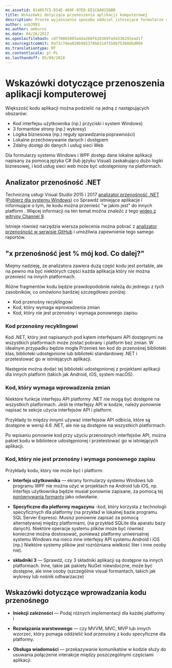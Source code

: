 ```yaml
---
ms.assetid: 814857C5-D54E-469F-97ED-EE1CAA0156BB
title: Wskazówki dotyczące przenoszenia aplikacji komputerowej
description: Proste wyjaśnienie sposobu oddziel istniejące formularze systemu Windows lub aplikacji WPF, aby utworzyć wieloplatformowych aplikacji do uruchamiania na macOS, iOS, Android, jak również platformy uniwersalnej systemu Windows i Windows 10.
author: asb3993
ms.author: amburns
ms.date: 04/26/2017
ms.openlocfilehash: cdf70065893a4da268f628369fa94336291ead1f
ms.sourcegitcommit: 0a72c7dea020b965378b6314f558bf5360dbd066
ms.translationtype: MT
ms.contentlocale: pl-PL
ms.lasthandoff: 05/09/2018
---
```

# <a name="desktop-app-porting-guidance"></a>Wskazówki dotyczące przenoszenia aplikacji komputerowej

Większość kodu aplikacji można podzielić na jedną z następujących obszarów:

* Kod interfejsu użytkownika (np.) przyciski i system Windows)
* 3 formantów strony (np.) wykresy)
* Logika biznesowa (np.) reguły sprawdzania poprawności)
* Lokalne przechowywanie danych i dostępem
* Zdalny dostęp do danych i usług sieci Web

Dla formularzy systemu Windows i WPF dostęp dane lokalne aplikacji napisany za pomocą języka C# (lub języku Visual) zaskakująco dużo logiki biznesowej, i kod usług sieci web może być udostępniony na platformach.

## <a name="net-portability-analyzer"></a>Analizator przenośność .NET

Techniczną usługi Visual Studio 2015 i 2017 [analizator przenośność .NET](https://docs.microsoft.com/en-us/dotnet/articles/standard/portability-analyzer) ([Pobierz dla systemu Windows](https://marketplace.visualstudio.com/items?itemName=ConnieYau.NETPortabilityAnalyzer)) co Sprawdź istniejące aplikacje i informujące o tym, ile kodu można przenieść "w jakim jest" do innych platform . Więcej informacji na ten temat można znaleźć z tego [wideo z witryny Channel 9](https://channel9.msdn.com/Blogs/Seth-Juarez/A-Brief-Look-at-the-NET-Portability-Analyzer).

Istnieje również narzędzia wiersza polecenia można pobrać z [analizator przenośność w serwisie GitHub](https://github.com/Microsoft/dotnet-apiport) i umożliwia zapewnienie tego samego raportów.

## <a name="x-of-my-code-is-portable-what-next"></a>"x przenośność jest % mój kod. Co dalej?"

Miejmy nadzieję, że analizatora zawiera dużą część kodu jest portable, ale na pewno ma być niektórych części każda aplikacja który _nie_ można przenieść na innych platformach.

Różne fragmentów kodu będzie prawdopodobnie należą do jednego z tych zasobników, co omówiono bardziej szczegółowo poniżej:

* Kod przenośny recyklingowi
* Kod, który wymaga wprowadzenia zmian
* Kod, który nie jest przenośny i wymaga ponownego zapisu

### <a name="re-useable-portable-code"></a>Kod przenośny recyklingowi

Kod .NET, który jest napisanych pod kątem interfejsami API dostępnymi na wszystkich platformach może zostać pobrany i platform bez zmian. W idealnym przypadku będzie mogła Przenieś ten kod do przenośnej biblioteki klas, biblioteki udostępnione lub biblioteki standardowej .NET i przetestować go w istniejących aplikacji.

Następnie można dodać tej biblioteki udostępnionej z projektami aplikacji dla innych platform (takich jak Android, iOS, system macOS).

### <a name="code-that-requires-changes"></a>Kod, który wymaga wprowadzenia zmian

Niektóre funkcje interfejsu API platformy .NET nie mogą być dostępne na wszystkich platformach. Jeśli te interfejsy API w kodzie, należy ponownie napisać te sekcje użycia interfejsów API i platform.

Przykłady to między innymi używać interfejsów API odbicia, które są dostępne w wersji 4.6 .NET, ale nie są dostępne na wszystkich platformach.

Po wpisaniu ponownie kod przy użyciu przenośnych interfejsów API, można pakiet kodu w bibliotece udostępnionej i przetestować go w istniejących aplikacji.

### <a name="code-that-isnt-portable-and-requires-a-re-write"></a>Kod, który nie jest przenośny i wymaga ponownego zapisu

Przykłady kodu, który nie może być i platform:

- **Interfejs użytkownika** — ekrany formularzy systemu Windows lub programu WPF nie można użyć w projektach na Android lub iOS, np. Interfejs użytkownika będzie musiał ponownie zapisane, za pomocą tej [porównywania formanty](~/cross-platform/desktop/controls/index.md) jako odwołanie.

- **Specyficzne dla platformy magazynu** -kod, który korzysta z technologii specyficznych dla platformy (na przykład w lokalnej bazie programu SQL Server Express). Musisz ponownie zapisać za pomocą alternatywnej między platformami, (na przykład SQLite dla aparatu bazy danych).
Niektóre operacje systemu plików może być również konieczne można dostosować, ponieważ platformy uniwersalnej systemu Windows ma nieco inne interfejsy API systemu Android i iOS (np.) Niektóre systemy plików jest rozróżniana wielkość liter i inne osoby nie).

- **składniki 3** — Sprawdź, czy 3 składniki aplikacji są dostępne na innych platformach. Inne, takie jak pakiety NuGet niewidoczne, może być dostępne, ale inne osoby (szczególnie visual formantach, takich jak wykresy lub nośnik odtwarzacze)

## <a name="tips-for-making-code-portable"></a>Wskazówki dotyczące wprowadzania kodu przenośnego

- **Iniekcji zależności** — Podaj różnych implementacji dla każdej platformy i

- **Rozwiązania warstwowego** — czy MVVM, MVC, MVP lub innych wzorzec, który pomaga oddzielić kod przenośny z kodu specyficzne dla platformy.

- **Obsługa wiadomości** — przekazywanie komunikatów w kodzie służy do usuwania połączenie interakcje między poszczególnymi częściami aplikacji.
